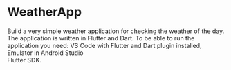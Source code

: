 # WeatherApp
Build a very simple weather application for checking the weather of the day. The application is written in Flutter and Dart.
To be able to run the application you need: 
VS Code with Flutter and Dart plugin installed, 
Emulator in Android Studio  
Flutter SDK. 
